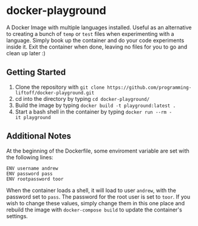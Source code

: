 # docker-playground
A Docker Image with multiple languages installed.  Useful as an alternative to creating a bunch of `temp` or `test` files when experimenting with a language.  Simply book up the container and do your code experiments inside it.  Exit the container when done, leaving no files for you to go and clean up later :)

## Getting Started
1) Clone the repository with `git clone https://github.com/programming-liftoff/docker-playground.git`
2) cd into the directory by typing `cd docker-playground/`
3) Build the image by typing `docker build -t playground:latest .`
4) Start a bash shell in the container by typing `docker run --rm -it playground`

## Additional Notes
At the beginning of the Dockerfile, some enviroment variable are set with the following lines:
```
ENV username andrew
ENV password pass
ENV rootpassword toor
```

When the container loads a shell, it will load to user `andrew`, with the password set to `pass`.  The password for the root user is set to `toor`.
If you wish to change these values, simply change them in this one place and rebuild the image with `docker-compose build` to update the container's settings.
